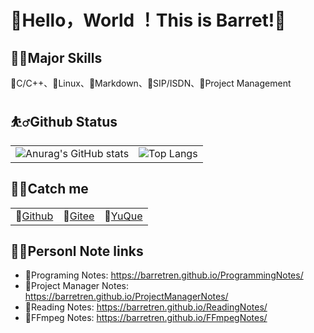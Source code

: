 # 🌟Hello，World ！This is Barret!🌟

## 🤾‍♀️Major Skills
🥕C/C++、🥕Linux、🥕Markdown、🥕SIP/ISDN、🥕Project Management

## ⛹️‍♂️Github Status
|||
|:-|:-|
|![Anurag's GitHub stats](https://github-readme-stats.vercel.app/api?username=barretren&count_private=true&show_icons=true)|![Top Langs](https://github-readme-stats.vercel.app/api/top-langs/?username=barretren&exclude_repo=AndroidDemos)|

## 🏋️‍♂️Catch me
||||
|:-|:-|:-|
|🎪[Github](https://github.com/barretren)|🎪[Gitee](https://gitee.com/barretren)|🎪[YuQue](https://www.yuque.com/barret)|

## 🚴‍♀️Personl Note links
* 🎡Programing Notes: https://barretren.github.io/ProgrammingNotes/
* 🎡Project Manager Notes: https://barretren.github.io/ProjectManagerNotes/
* 🎡Reading Notes: https://barretren.github.io/ReadingNotes/
* 🎡FFmpeg Notes: https://barretren.github.io/FFmpegNotes/
